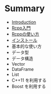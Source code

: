 # Summary

* [Introduction](README.md)
* [Rcpp入門](rcpp_01.md)
* [Rcppの使い方](rcpp_02.md)
* [インストール](install.md)
* 基本的な使い方
* データ型
* データ構造
 * Vector
 * DataFrame
 * List
* C++11 を利用する
* Boost を利用する


